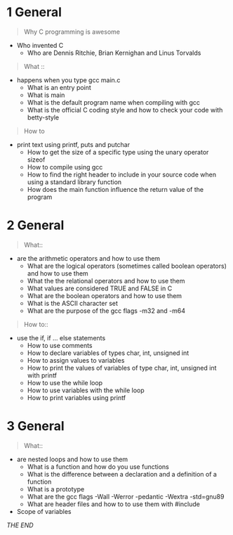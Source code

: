 
# 1 General
> Why C programming is awesome
- Who invented C
    - Who are Dennis Ritchie, Brian Kernighan and Linus Torvalds
> What ::
- happens when you type gcc main.c
    - What is an entry point
    - What is main
    - What is the default program name when compiling with gcc
    - What is the official C coding style and how to check your code with betty-style
> How to 
- print text using printf, puts and putchar
    - How to get the size of a specific type using the unary operator sizeof
    - How to compile using gcc
    - How to find the right header to include in your source code when using a standard library function
    - How does the main function influence the return value of the program

# 2 General 
> What::
- are the arithmetic operators and how to use them
    - What are the logical operators (sometimes called boolean operators) and how to use them
    - What the the relational operators and how to use them
    - What values are considered TRUE and FALSE in C
    - What are the boolean operators and how to use them
    - What is the ASCII character set
    - What are the purpose of the gcc flags -m32 and -m64
> How to::
- use the if, if ... else statements
    - How to use comments
    - How to declare variables of types char, int, unsigned int
    - How to assign values to variables
    - How to print the values of variables of type char, int, unsigned int with printf
    - How to use the while loop
    - How to use variables with the while loop
    - How to print variables using printf


# 3 General
> What::
- are nested loops and how to use them
    - What is a function and how do you use functions
    - What is the difference between a declaration and a definition of a function
    - What is a prototype
    - What are the gcc flags -Wall -Werror -pedantic -Wextra -std=gnu89
    - What are header files and how to to use them with #include
- Scope of variables


*THE END*
